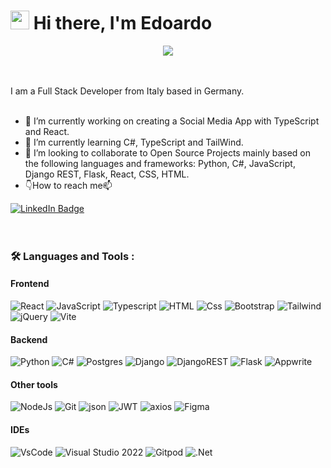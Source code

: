 # <img src="https://raw.githubusercontent.com/iampavangandhi/iampavangandhi/master/gifs/Hi.gif" width="30px"> Hi there, I'm Edoardo

<div id="header" align="center">
<img src="https://i.pinimg.com/originals/a4/51/39/a451393c169a91586312551109361064.gif" />
</div>

<br>
<br>

I am a Full Stack Developer from Italy based in Germany.
<br>
<br>
- 🔭 I’m currently working on creating a Social Media App with TypeScript and React.
- 🌱 I’m currently learning C#, TypeScript and TailWind. 
- 👯 I’m looking to collaborate to Open Source Projects mainly based on the following languages and frameworks: Python, C#, JavaScript, Django REST, Flask, React, CSS, HTML.
- :point_down:How to reach me:mailbox: 
<div id="badges">
  <a href="https://www.linkedin.com/in/angeliedoardo/">
    <img src="https://img.shields.io/badge/LinkedIn-blue?style=for-the-badge&logo=linkedin&logoColor=white" alt="LinkedIn Badge"/>
  </a>
</div>

<br>
<br>

### :hammer_and_wrench: Languages and Tools :
#### Frontend
  ![React](https://img.shields.io/badge/React-20232A?style=for-the-badge&logo=react&logoColor=61DAFB)
  ![JavaScript](https://img.shields.io/badge/JavaScript-F7DF1E?style=for-the-badge&logo=javascript&logoColor=black)
  ![Typescript](https://img.shields.io/badge/TypeScript-007ACC?style=for-the-badge&logo=typescript&logoColor=white)
  ![HTML](https://img.shields.io/badge/HTML5-E34F26?style=for-the-badge&logo=html5&logoColor=white)
  ![Css](https://img.shields.io/badge/CSS3-1572B6?style=for-the-badge&logo=css3&logoColor=white)
  ![Bootstrap](https://img.shields.io/badge/Bootstrap-563D7C?style=for-the-badge&logo=bootstrap&logoColor=white) 
  ![Tailwind](https://img.shields.io/badge/Tailwind_CSS-38B2AC?style=for-the-badge&logo=tailwind-css&logoColor=white)
  ![jQuery](https://img.shields.io/badge/jQuery-0769AD?style=for-the-badge&logo=jQuery&logoColor=fff)
  ![Vite](https://img.shields.io/badge/vite-%23646CFF.svg?style=for-the-badge&logo=vite&logoColor=white)


#### Backend

![Python](https://img.shields.io/badge/Python-3776AB?style=for-the-badge&logo=python&logoColor=white)
![C#](https://img.shields.io/badge/c%23-%23239120.svg?style=for-the-badge&logo=csharp&logoColor=white)
![Postgres](https://img.shields.io/badge/postgres-%23316192.svg?style=for-the-badge&logo=postgresql&logoColor=white)
![Django](https://img.shields.io/badge/django-%23092E20.svg?style=for-the-badge&logo=django&logoColor=white)
![DjangoREST](https://img.shields.io/badge/DJANGO-REST-ff1709?style=for-the-badge&logo=django&logoColor=white&color=ff1709&labelColor=gray)
![Flask](https://img.shields.io/badge/flask-%23000.svg?style=for-the-badge&logo=flask&logoColor=white)
![Appwrite](https://img.shields.io/badge/Appwrite-E34F26?style=for-the-badge&logo=Appwrite&logoColor=fff)

#### Other tools
  ![NodeJs](https://img.shields.io/badge/Node.js-43853D?style=for-the-badge&logo=node.js&logoColor=white) 
  ![Git](https://img.shields.io/badge/git-%23F05033.svg?style=for-the-badge&logo=git&logoColor=white)
  ![json](https://img.shields.io/badge/json-5E5C5C?style=for-the-badge&logo=json&logoColor=white)
  ![JWT](https://img.shields.io/badge/JWT-black?style=for-the-badge&logo=JSON%20web%20tokens)
  ![axios](https://img.shields.io/badge/axios-671ddf?&style=for-the-badge&logo=axios&logoColor=white)
  ![Figma](https://img.shields.io/badge/Figma-F24E1E?style=for-the-badge&logo=figma&logoColor=white) 

#### IDEs 
![VsCode](https://img.shields.io/badge/Visual_Studio_Code-0078D4?style=for-the-badge&logo=visual%20studio%20code&logoColor=white)
![Visual Studio 2022](https://img.shields.io/badge/Visual_Studio-5C2D91?style=for-the-badge&logo=visual%20studio&logoColor=white)
![Gitpod](https://img.shields.io/badge/gitpod-f06611.svg?style=for-the-badge&logo=gitpod&logoColor=white)
![.Net](https://img.shields.io/badge/.NET-5C2D91?style=for-the-badge&logo=.net&logoColor=white)



